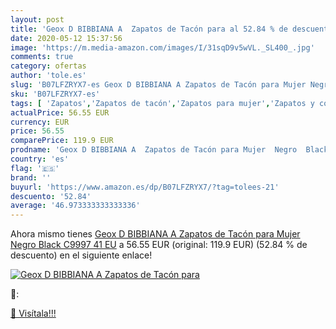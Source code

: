```yaml
---
layout: post
title: 'Geox D BIBBIANA A  Zapatos de Tacón para al 52.84 % de descuento'
date: 2020-05-12 15:37:56
image: 'https://m.media-amazon.com/images/I/31sqD9v5wVL._SL400_.jpg'
comments: true
category: ofertas
author: 'tole.es'
slug: 'B07LFZRYX7-es Geox D BIBBIANA A Zapatos de Tacón para Mujer Negro Black...'
sku: 'B07LFZRYX7-es'
tags: [ 'Zapatos','Zapatos de tacón','Zapatos para mujer','Zapatos y complementos','zapatos', ]
actualPrice: 56.55 EUR
currency: EUR
price: 56.55
comparePrice: 119.9 EUR
prodname: 'Geox D BIBBIANA A  Zapatos de Tacón para Mujer  Negro  Black C9997   41 EU'
country: 'es'
flag: '🇪🇸'
brand: ''
buyurl: 'https://www.amazon.es/dp/B07LFZRYX7/?tag=tolees-21'
descuento: '52.84'
average: '46.973333333333336'
---
```


Ahora mismo tienes [Geox D BIBBIANA A  Zapatos de Tacón para Mujer  Negro  Black C9997   41 EU](https://www.amazon.es/dp/B07LFZRYX7/?tag=tolees-21) a 56.55 EUR (original: 119.9 EUR) (52.84 %  de descuento) en el siguiente enlace!

[![Geox D BIBBIANA A  Zapatos de Tacón para](https://m.media-amazon.com/images/I/31sqD9v5wVL._SL400_.jpg)](https://www.amazon.es/dp/B07LFZRYX7/?tag=tolees-21)

🔎:


[🛒 Visítala!!!](https://www.amazon.es/dp/B07LFZRYX7/?tag=tolees-21)
